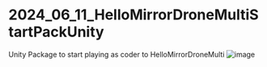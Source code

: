 # 2024_06_11_HelloMirrorDroneMultiStartPackUnity
Unity Package to start playing as coder to HelloMirrorDroneMulti
![image](https://github.com/EloiStree/2024_06_11_HelloMirrorDroneMultiStartPackUnity/assets/20149493/3dcd87a2-4ae0-47ea-a74f-cbb12962a1a3)
